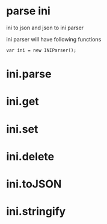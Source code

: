 # parse ini
ini to json and json to ini parser

ini parser will have following functions

```
var ini = new INIParser();

```
# ini.parse

# ini.get

# ini.set

# ini.delete

# ini.toJSON

# ini.stringify


